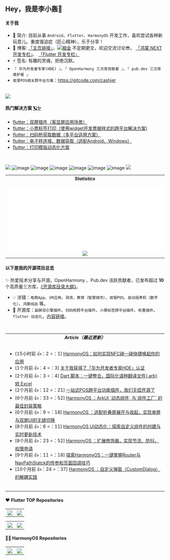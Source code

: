 ## Hey，我是李小轰🔅 

#### 关于我

- 🔭 简介: 目前从事 `Android`、`Flutter`、`HarmonyOS` 开发工作，喜欢尝试各种新玩意儿。重度强迫症（匠心精神），乐于分享！
- 💬 博客: [「主页链接」](https://juejin.cn/user/3157453124930039)，[![掘金](https://img.shields.io/badge/dynamic/json?url=https%3A%2F%2Fapi.swo.moe%2Fstats%2Fjuejin%2F3157453124930039&query=count&color=282c34&label=%E6%8E%98%E9%87%91&labelColor=1e80ff&logo=juejin&logoColor=ffffff&suffix=+%E5%85%B3%E6%B3%A8&cacheSeconds=3600)](https://juejin.cn/user/3157453124930039) 不定期更文，欢迎交流讨论😎。    [「鸿蒙 NEXT 开发专栏」](https://juejin.cn/column/7344258220389335094)、
          [「Flutter 开发专栏」](https://juejin.cn/column/7039538334820990983)
- ⚡ 签名: 有趣的灵魂，拒绝沉默。
- `『 华为开发者专家(HDE) 』`、`『 OpenHarmony 三方库贡献者 』`、`『 pub.dev 三方库维护者 』`
- `收录POS相关跨平台方案`：https://gitcode.com/cashier

</br>
<a href="https://gitcode.com/cashier">
    <img align="center" src="https://github.com/user-attachments/assets/547c388e-66b4-43df-af50-51dce30b0a05"/>
</a>
</br>

#### 热门解决方案 [🪐✨](https://juejin.cn/column/7304820397404536870)
<!-- BLOG-POST-LIST:START -->
- [flutter：双屏插件（客显屏应用场景）](https://juejin.cn/post/7007678468020240414)
- [flutter：小票标签打印（使用widget开发票据样式的跨平台解决方案)](https://juejin.cn/post/7210688688921395237)
- [flutter：扫码枪获取数据（多平台适用方案）](https://juejin.cn/post/7186991958638723132)
- [flutter：电子秤连接、数据获取（适配Android、Windows）](https://juejin.cn/post/7275280984290852923)
- [flutter：打印模版动态化方案](https://juejin.cn/spost/7301242165278769179)
<!-- BLOG-POST-LIST:END -->
</br>

![](https://img.shields.io/badge/Android-3DDC84?style=for-the-badge&logo=android&logoColor=white) ![image](https://img.shields.io/badge/Dart-0175C2?style=for-the-badge&logo=dart&logoColor=white) ![image](https://img.shields.io/badge/Kotlin-0095D5?&style=for-the-badge&logo=kotlin&logoColor=white) ![image](https://img.shields.io/badge/Flutter-02569B?style=for-the-badge&logo=flutter&logoColor=white) ![image](https://img.shields.io/badge/HarmonyOS-3DDC84?style=for-the-badge&logo=harmonyOS&logoColor=white) ![image](https://img.shields.io/badge/ArkTS-0175C2?style=for-the-badge&logo=ArkTS&logoColor=white) ![image](https://img.shields.io/badge/李小轰-rex-0095D5?&style=for-the-badge&logo=kotlin&logoColor=white) ![](https://img.shields.io/badge/compose-3DDC84?style=for-the-badge&logo=android&logoColor=white)

<table align="center">
  <tr>
    <td align="center" width="40%" valign="top">
      <div><b><em><spam>Statistics</spam></em></b></div>
              <br/>  
      <!--    由工作流定时生成     -->
      <img align="left" src="./assets/metrics.plugin.isocalendar.svg" />
      <img src="https://github-readme-stats.vercel.app/api?username=liyufengrex&hide_border=true&show_icons=true&theme=vue-light"/>
    </td>
  </tr>
</table>

#### 以下是我的开源项目总览 
✨ 热爱技术分享与开源，OpenHarmony 、Pub.dev 活跃贡献者，已发布超过 **10** 个高质量三方库，[《开源库目录大纲》](project.md)。

- 💡 涉猎：`电商App`、`VR应用`、`政务、教育（智慧城市）`、`收银POS、自动摇茶机（数字化）`、`鸿蒙纯血` 等。
- 🚀 开源库：`副屏双引擎插件`、`扫码枪跨平台插件`、`小票标签跨平台插件`、`称重插件`、`flutter 动态化`，[内容链接](https://gitcode.com/cashier)。

<!-- 最近更新 -->
<table width="1280px">
  <tr width="1280px">
   <td width="1280px" >
      <div align="center"><b><em><spam> Article（最近更新）</spam></em></b></div>
      <br/>  
      <!--    由工作流定时生成     -->
      <!-- multi-platform-posts start -->
  <ul>
<li align='left'>[15小时前 👍：2  ⭐：1]
      <a href="https://juejin.cn/post/7469591708692332570" target="_blank">HarmonyOS：如何实现NFC碰一碰快捷唤起你的应用</a>
      </li>
<li align='left'>[1个月前 👍：4  ⭐：3]
      <a href="https://juejin.cn/post/7449408933905137691" target="_blank">关于我获得了「华为开发者专家HDE」认证</a>
      </li>
<li align='left'>[2个月前 👍：3  ⭐：4]
      <a href="https://juejin.cn/post/7441608252038381620" target="_blank">Dart 脚本：一键整合，国际化语种翻译文件(.arb) 转 Excel</a>
      </li>
<li align='left'>[2个月前 👍：12  ⭐：21]
      <a href="https://juejin.cn/post/7439632499335004198" target="_blank">一站式POS跨平台功能插件，我们无偿开源了</a>
      </li>
<li align='left'>[6个月前 👍：33  ⭐：52]
      <a href="https://juejin.cn/post/7399478677396881443" target="_blank">HarmonyOS ：ArkUI `动态组件` 与`组件工厂` 的最佳封装策略</a>
      </li>
<li align='left'>[6个月前 👍：9  ⭐：18]
      <a href="https://juejin.cn/post/7392252402496389172" target="_blank">HarmonyOS ：适配折叠屏展开与收起，实现单屏与双屏UI的无缝切换</a>
      </li>
<li align='left'>[8个月前 👍：6  ⭐：11]
      <a href="https://juejin.cn/post/7379423024556064803" target="_blank">HarmonyOS UI动态化：探索自定义组件的创建与实时更新技术</a>
      </li>
<li align='left'>[8个月前 👍：23  ⭐：52]
      <a href="https://juejin.cn/post/7373194499530244136" target="_blank">HarmonyOS ：扩展修饰器，实现节流、防抖、权限申请</a>
      </li>
<li align='left'>[9个月前 👍：11  ⭐：18]
      <a href="https://juejin.cn/post/7369120920148213795" target="_blank">探索HarmonyOS：一键掌握Router与NavPathStatck的传参和页面回调技巧</a>
      </li>
<li align='left'>[10个月前 👍：24  ⭐：37]
      <a href="https://juejin.cn/post/7352100456334721034" target="_blank">HarmonyOS ：自定义弹窗（CustomDialog）的解耦实践</a>
      </li>
</ul>
    <!-- multi-platform-posts end -->
   <br/>  
  </td>
  </tr>
</br>
</table>

#### ❤️ Flutter TOP Repositories 
<table>
  <tr>
    <td>
      <a href="https://github.com/liyufengrex/flutter_subscreen_plugin">
        <img align="center" src="https://github-readme-stats.vercel.app/api/pin/?username=liyufengrex&repo=flutter_subscreen_plugin&theme=vue-light&hide_border=true" />
      </a>
    </td>
    <td>
      <a href="https://github.com/liyufengrex/flutter_scan_gun">
        <img align="center" src="https://github-readme-stats.vercel.app/api/pin/?username=liyufengrex&repo=flutter_scan_gun&theme=vue-light&hide_border=true&show_owner=true" />
      </a>
    </td>
  </tr>
</table>
<table>
  <tr>
    <td>
      <a href="https://github.com/liyufengrex/flutter_printer_plus">
        <img align="center" src="https://github-readme-stats.vercel.app/api/pin/?username=liyufengrex&repo=flutter_printer_plus&theme=vue-light&hide_border=true" />
      </a>
    </td>
    <td>
      <a href="https://github.com/liyufengrex/print_image_generate_tool">
        <img align="center" src="https://github-readme-stats.vercel.app/api/pin/?username=liyufengrex&repo=print_image_generate_tool&theme=vue-light&hide_border=true&show_owner=false" />
      </a>
    </td>
  </tr>
</table>

#### 🏅📝 HarmonyOS Repositories
<table>
  <tr>
    <td>
      <a href="https://github.com/liyufengrex/HarmonyAtomicService">
        <img align="center" src="https://github-readme-stats.vercel.app/api/pin/?username=liyufengrex&repo=HarmonyAtomicService&theme=vue-light&hide_border=true" />
      </a>
    </td>
    <td>
      <a href="https://github.com/liyufengrex/fast_http_request">
        <img align="center" src="https://github-readme-stats.vercel.app/api/pin/?username=liyufengrex&repo=fast_http_request&theme=vue-light&hide_border=true" />
      </a>
    </td>
  </tr>
</table>

<br/>
<!-- 贪吃蛇, 由工作流定时生成 -->
<!-- 
<picture>
  <source media="(prefers-color-scheme: dark)" srcset="./assets/github-snake-dark.svg" />
  <source media="(prefers-color-scheme: light)" srcset="./assets/github-snake.svg" />
  <img width="100%" alt="github-snake" src="./assets/github-snake.svg" />
</picture>
-->

<br/>










